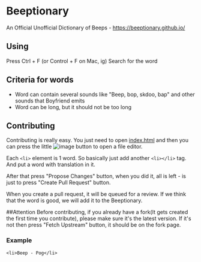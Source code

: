 # Beeptionary
An Official Unofficial Dictionary of Beeps - https://beeptionary.github.io/

## Using
Press Ctrl + F (or Control + F on Mac, ig)
Search for the word


## Criteria for words
<ul>
  <li>Word can contain several sounds like "Beep, bop, skdoo, bap" and other sounds that Boyfriend emits</li>
  <li>Word can be long, but it should not be too long</li>
</ul>

## Contributing
Contributing is really easy.
You just need to open [index.html](index.html) and then you can press the little ![image](https://user-images.githubusercontent.com/86181082/122671595-47602300-d1e9-11eb-8b60-398c79813869.png) button to open a file editor.

Each `<li>` element is 1 word. So basically just add another `<li></li>` tag. And put a word with translation in it.

After that press "Propose Changes" button, when you did it, all is left - is just to press "Create Pull Request" button.

When you create a pull request, it will be queued for a review. If we think that the word is good, we will add it to the Beeptionary.

##Attention
Before contributing, if you already have a fork(It gets created the first time you contribute), please make sure it's the latest version. If it's not then press "Fetch Upstream" button, it should be on the fork page.

### Example
`<li>Beep - Pog</li>`

